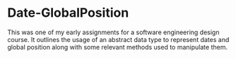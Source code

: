 # Date-GlobalPosition
This was one of my early assignments for a software engineering design course. It outlines the usage of an abstract data type to represent dates and global position along with some relevant methods used to manipulate them.
